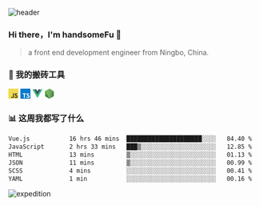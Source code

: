 ![header](https://raw.githubusercontent.com/fzq1998/fzq1998/master/header.png)

### Hi there，I'm handsomeFu 👋

> a front end development engineer from Ningbo, China.

### 🔧 我的搬砖工具
<code><img height="20" src="https://raw.githubusercontent.com/github/explore/80688e429a7d4ef2fca1e82350fe8e3517d3494d/topics/javascript/javascript.png" alt="javascript"></code>
<code><img height="20" src="https://raw.githubusercontent.com/github/explore/80688e429a7d4ef2fca1e82350fe8e3517d3494d/topics/typescript/typescript.png" alt="typescript"></code>
<code><img height="20" src="https://raw.githubusercontent.com/github/explore/80688e429a7d4ef2fca1e82350fe8e3517d3494d/topics/vue/vue.png" alt="vue"></code>
<code><img height="20" src="https://raw.githubusercontent.com/github/explore/80688e429a7d4ef2fca1e82350fe8e3517d3494d/topics/nodejs/nodejs.png" alt="nodejs"></code>



### 📊 这周我都写了什么
<!--START_SECTION:waka-->

```text
Vue.js           16 hrs 46 mins  █████████████████████░░░░   84.40 %
JavaScript       2 hrs 33 mins   ███▒░░░░░░░░░░░░░░░░░░░░░   12.85 %
HTML             13 mins         ▒░░░░░░░░░░░░░░░░░░░░░░░░   01.13 %
JSON             11 mins         ▒░░░░░░░░░░░░░░░░░░░░░░░░   00.99 %
SCSS             4 mins          ░░░░░░░░░░░░░░░░░░░░░░░░░   00.41 %
YAML             1 min           ░░░░░░░░░░░░░░░░░░░░░░░░░   00.16 %
```

<!--END_SECTION:waka-->


![expedition](https://raw.githubusercontent.com/fzq1998/fzq1998/master/expedition.gif)

